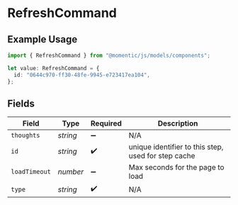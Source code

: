 # RefreshCommand

## Example Usage

```typescript
import { RefreshCommand } from "@momentic/js/models/components";

let value: RefreshCommand = {
  id: "0644c970-ff30-48fe-9945-e723417ea104",
};
```

## Fields

| Field                                               | Type                                                | Required                                            | Description                                         |
| --------------------------------------------------- | --------------------------------------------------- | --------------------------------------------------- | --------------------------------------------------- |
| `thoughts`                                          | *string*                                            | :heavy_minus_sign:                                  | N/A                                                 |
| `id`                                                | *string*                                            | :heavy_check_mark:                                  | unique identifier to this step, used for step cache |
| `loadTimeout`                                       | *number*                                            | :heavy_minus_sign:                                  | Max seconds for the page to load                    |
| `type`                                              | *string*                                            | :heavy_check_mark:                                  | N/A                                                 |